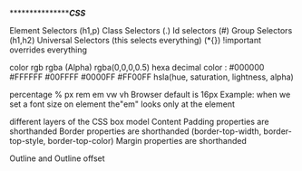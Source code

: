 
******************************************CSS***************************
<!-- Selectors -->
Element Selectors (h1,p)
Class Selectors (.)
Id selectors (#)
Group Selectors (h1,h2)
Universal Selectors (this selects everything) (*{})
!important overrides everything

<!-- Colors -->
color
rgb
rgba (Alpha) rgba(0,0,0,0.5)
hexa decimal color : #000000 #FFFFFF #00FFFF #0000FF #FF00FF 
hsla(hue, saturation, lightness, alpha)

<!-- /* Css Units & Sizes */ -->
percentage %
px
rem
em
vw
vh
Browser default is 16px
Example: when we set a font size on element the"em" looks only at the element

<!-- Box Modal -->
 different layers of the CSS box model 
 Content
 Padding properties are shorthanded 
 Border properties are shorthanded  (border-top-width,  border-top-style, border-top-color)
 Margin properties are shorthanded 

 Outline and Outline offset


